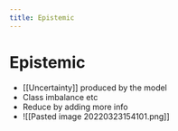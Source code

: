 ```yaml
---
title: Epistemic
---
```


# Epistemic
- [[Uncertainty]] produced by the model 
- Class imbalance etc
- Reduce by adding more info
- ![[Pasted image 20220323154101.png]]





